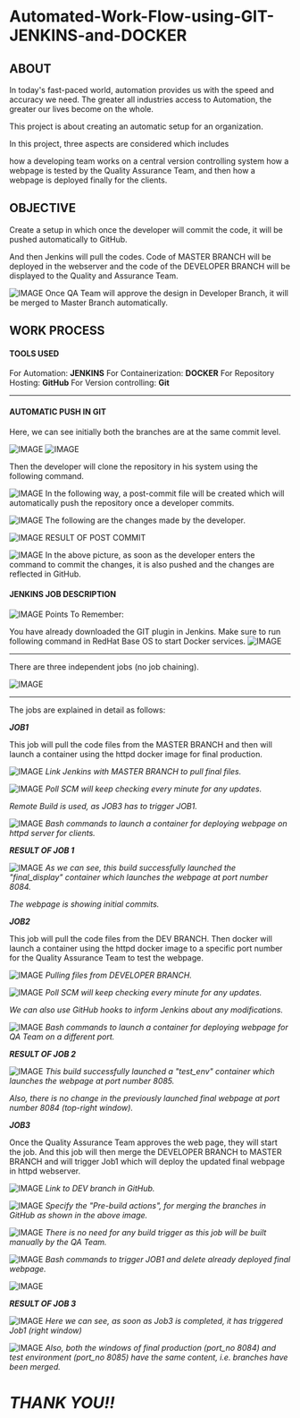 # Automated-Work-Flow-using-GIT-JENKINS-and-DOCKER

## ABOUT
In today's fast-paced world, automation provides us with the speed and accuracy we need. The greater all industries access to Automation, the greater our lives become on the whole.

This project is about creating an automatic setup for an organization.

In this project, three aspects are considered which includes

how a developing team works on a central version controlling system
how a webpage is tested by the Quality Assurance Team, and then
how a webpage is deployed finally for the clients.


## OBJECTIVE
Create a setup in which once the developer will commit the code, it will be pushed automatically to GitHub.

And then Jenkins will pull the codes. Code of MASTER BRANCH will be deployed in the webserver and the code of the DEVELOPER BRANCH will be displayed to the Quality and Assurance Team.

![IMAGE](https://github.com/funkyymonkey/Automated-Work-Flow-using-GIT-JENKINS-and-DOCKER/blob/master/task%20snaps/flowchart%20(1).jpg)
Once QA Team will approve the design in Developer Branch, it will be merged to Master Branch automatically.



## WORK PROCESS


#### TOOLS USED
For Automation: **JENKINS**
For Containerization: **DOCKER**
For Repository Hosting: **GitHub**
For Version controlling: **Git**


________________________

#### AUTOMATIC PUSH IN GIT
Here, we can see initially both the branches are at the same commit level.

![IMAGE](https://github.com/funkyymonkey/Automated-Work-Flow-using-GIT-JENKINS-and-DOCKER/blob/master/task%20snaps/initial%20(1).PNG)
![IMAGE](https://github.com/funkyymonkey/Automated-Work-Flow-using-GIT-JENKINS-and-DOCKER/blob/master/task%20snaps/initial%20(2).PNG)

Then the developer will clone the repository in his system using the following command.

![IMAGE](https://github.com/funkyymonkey/Automated-Work-Flow-using-GIT-JENKINS-and-DOCKER/blob/master/task%20snaps/git%20(1).PNG)
In the following way, a post-commit file will be created which will automatically push the repository once a developer commits.

![IMAGE](https://github.com/funkyymonkey/Automated-Work-Flow-using-GIT-JENKINS-and-DOCKER/blob/master/task%20snaps/git%20(2).PNG)
The following are the changes made by the developer.

![IMAGE](https://github.com/funkyymonkey/Automated-Work-Flow-using-GIT-JENKINS-and-DOCKER/blob/master/task%20snaps/git%20(3).PNG)
RESULT OF POST COMMIT

![IMAGE](https://github.com/funkyymonkey/Automated-Work-Flow-using-GIT-JENKINS-and-DOCKER/blob/master/task%20snaps/git%20output.PNG)
In the above picture, as soon as the developer enters the command to commit the changes, it is also pushed and the changes are reflected in GitHub.


#### JENKINS JOB DESCRIPTION
![IMAGE](https://github.com/funkyymonkey/Automated-Work-Flow-using-GIT-JENKINS-and-DOCKER/blob/master/task%20snaps/flowchart%20(2).jpg)
Points To Remember:

You have already downloaded the GIT plugin in Jenkins.
Make sure to run following command in RedHat Base OS to start Docker services.
![IMAGE](https://github.com/funkyymonkey/Automated-Work-Flow-using-GIT-JENKINS-and-DOCKER/blob/master/task%20snaps/extra%20(2).PNG)
__________________

There are three independent jobs (no job chaining).

![IMAGE](https://github.com/funkyymonkey/Automated-Work-Flow-using-GIT-JENKINS-and-DOCKER/blob/master/task%20snaps/extra%20(1).PNG)
__________________

The jobs are explained in detail as follows:

_**JOB1**_

This job will pull the code files from the MASTER BRANCH and then will launch a container using the httpd docker image for final production.

![IMAGE](https://github.com/funkyymonkey/Automated-Work-Flow-using-GIT-JENKINS-and-DOCKER/blob/master/task%20snaps/job1%20(1).PNG)
_Link Jenkins with MASTER BRANCH to pull final files._

![IMAGE](https://github.com/funkyymonkey/Automated-Work-Flow-using-GIT-JENKINS-and-DOCKER/blob/master/task%20snaps/job1%20(2).PNG)
_Poll SCM will keep checking every minute for any updates._

_Remote Build is used, as JOB3 has to trigger JOB1._

![IMAGE](https://github.com/funkyymonkey/Automated-Work-Flow-using-GIT-JENKINS-and-DOCKER/blob/master/task%20snaps/job1%20(3).PNG)
_Bash commands to launch a container for deploying webpage on httpd server for clients._

_**RESULT OF JOB 1**_

![IMAGE](https://github.com/funkyymonkey/Automated-Work-Flow-using-GIT-JENKINS-and-DOCKER/blob/master/task%20snaps/job1%20output.PNG)
_As we can see, this build successfully launched the "final_display" container which launches the webpage at port number 8084._

_The webpage is showing initial commits._



_**JOB2**_

This job will pull the code files from the DEV BRANCH. Then docker will launch a container using the httpd docker image to a specific port number for the Quality Assurance Team to test the webpage.

![IMAGE](https://github.com/funkyymonkey/Automated-Work-Flow-using-GIT-JENKINS-and-DOCKER/blob/master/task%20snaps/job2%20(1).PNG)
_Pulling files from DEVELOPER BRANCH._

![IMAGE](https://github.com/funkyymonkey/Automated-Work-Flow-using-GIT-JENKINS-and-DOCKER/blob/master/task%20snaps/job2%20(2).PNG)
_Poll SCM will keep checking every minute for any updates._

_We can also use GitHub hooks to inform Jenkins about any modifications._

![IMAGE](https://github.com/funkyymonkey/Automated-Work-Flow-using-GIT-JENKINS-and-DOCKER/blob/master/task%20snaps/job2%20(3).PNG)
_Bash commands to launch a container for deploying webpage for QA Team on a different port._

_**RESULT OF JOB 2**_

![IMAGE](https://github.com/funkyymonkey/Automated-Work-Flow-using-GIT-JENKINS-and-DOCKER/blob/master/task%20snaps/job2%20output.PNG)
_This build successfully launched a "test_env" container which launches the webpage at port number 8085._

_Also, there is no change in the previously launched final webpage at port number 8084 (top-right window)._



_**JOB3**_

Once the Quality Assurance Team approves the web page, they will start the job. And this job will then merge the DEVELOPER BRANCH to MASTER BRANCH and will trigger Job1 which will deploy the updated final webpage in httpd webserver.

![IMAGE](https://github.com/funkyymonkey/Automated-Work-Flow-using-GIT-JENKINS-and-DOCKER/blob/master/task%20snaps/job3%20(1).PNG)
_Link to DEV branch in GitHub._

![IMAGE](https://github.com/funkyymonkey/Automated-Work-Flow-using-GIT-JENKINS-and-DOCKER/blob/master/task%20snaps/job3%20(2).PNG)
_Specify the "Pre-build actions", for merging the branches in GitHub as shown in the above image._

![IMAGE](https://github.com/funkyymonkey/Automated-Work-Flow-using-GIT-JENKINS-and-DOCKER/blob/master/task%20snaps/job3%20(3).PNG)
_There is no need for any build trigger as this job will be built manually by the QA Team._

![IMAGE](https://github.com/funkyymonkey/Automated-Work-Flow-using-GIT-JENKINS-and-DOCKER/blob/master/task%20snaps/job3%20(4).PNG)
_Bash commands to trigger JOB1 and delete already deployed final webpage._

![IMAGE](https://github.com/funkyymonkey/Automated-Work-Flow-using-GIT-JENKINS-and-DOCKER/blob/master/task%20snaps/job3%20(5).PNG)

_**RESULT OF JOB 3**_

![IMAGE](https://github.com/funkyymonkey/Automated-Work-Flow-using-GIT-JENKINS-and-DOCKER/blob/master/task%20snaps/job3%20output%20(1).PNG)
_Here we can see, as soon as Job3 is completed, it has triggered Job1 (right window)_

![IMAGE](https://github.com/funkyymonkey/Automated-Work-Flow-using-GIT-JENKINS-and-DOCKER/blob/master/task%20snaps/job3%20output%20(2).PNG)
_Also, both the windows of final production (port_no 8084) and test environment (port_no 8085) have the same content, i.e. branches have been merged._

# _THANK YOU!!_
